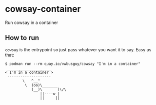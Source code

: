 # cowsay-container
Run cowsay in a container

## How to run
`cowsay` is the entrypoint so just pass whatever you want it to say.  Easy as that:

```
$ podman run --rm quay.io/vwbusguy/cowsay "I'm in a container"
 ____________________ 
< I'm in a container >
 -------------------- 
        \   ^__^
         \  (oo)\_______
            (__)\       )\/\
                ||----w |
                ||     ||
```
